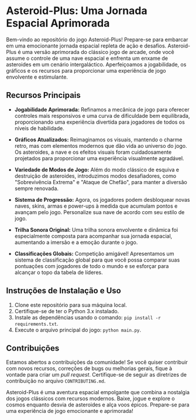 # Asteroid-Plus: Uma Jornada Espacial Aprimorada

Bem-vindo ao repositório do jogo Asteroid-Plus! Prepare-se para embarcar em uma emocionante jornada espacial repleta de ação e desafios. Asteroid-Plus é uma versão aprimorada do clássico jogo de arcade, onde você assume o controle de uma nave espacial e enfrenta um enxame de asteroides em um cenário intergaláctico. Aperfeiçoamos a jogabilidade, os gráficos e os recursos para proporcionar uma experiência de jogo envolvente e estimulante.

## Recursos Principais

- **Jogabilidade Aprimorada:** Refinamos a mecânica de jogo para oferecer controles mais responsivos e uma curva de dificuldade bem equilibrada, proporcionando uma experiência divertida para jogadores de todos os níveis de habilidade.

- **Gráficos Atualizados:** Reimaginamos os visuais, mantendo o charme retro, mas com elementos modernos que dão vida ao universo do jogo. Os asteroides, a nave e os efeitos visuais foram cuidadosamente projetados para proporcionar uma experiência visualmente agradável.

- **Variedade de Modos de Jogo:** Além do modo clássico de esquiva e destruição de asteroides, introduzimos modos desafiadores, como "Sobrevivência Extrema" e "Ataque de Chefão", para manter a diversão sempre renovada.

- **Sistema de Progressão:** Agora, os jogadores podem desbloquear novas naves, skins, armas e power-ups à medida que acumulam pontos e avançam pelo jogo. Personalize sua nave de acordo com seu estilo de jogo.

- **Trilha Sonora Original:** Uma trilha sonora envolvente e dinâmica foi especialmente composta para acompanhar sua jornada espacial, aumentando a imersão e a emoção durante o jogo.

- **Classificações Globais:** Competição amigável! Apresentamos um sistema de classificação global para que você possa comparar suas pontuações com jogadores de todo o mundo e se esforçar para alcançar o topo da tabela de líderes.

## Instruções de Instalação e Uso

1. Clone este repositório para sua máquina local.
2. Certifique-se de ter o Python 3.x instalado.
3. Instale as dependências usando o comando: `pip install -r requirements.txt`.
4. Execute o arquivo principal do jogo: `python main.py`.

## Contribuições

Estamos abertos a contribuições da comunidade! Se você quiser contribuir com novos recursos, correções de bugs ou melhorias gerais, fique à vontade para criar um *pull request*. Certifique-se de seguir as diretrizes de contribuição no arquivo `CONTRIBUTING.md`.

Asteroid-Plus é uma aventura espacial empolgante que combina a nostalgia dos jogos clássicos com recursos modernos. Baixe, jogue e explore o cosmos enquanto desvia de asteroides e alça voos épicos. Prepare-se para uma experiência de jogo emocionante e aprimorada!
